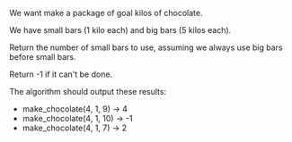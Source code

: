 We want make a package of goal kilos of chocolate.

We have small bars (1 kilo each) and big bars (5 kilos each).

Return the number of small bars to use, assuming we always use big bars before small bars.

Return -1 if it can't be done.

The algorithm should output these results:
- make_chocolate(4, 1, 9) → 4
- make_chocolate(4, 1, 10) → -1
- make_chocolate(4, 1, 7) → 2
